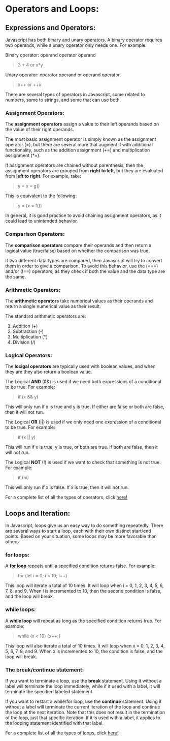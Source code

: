 # Operators and Loops:

## Expressions and Operators:

Javascript has both binary and unary operators. A binary operator requires two operands, while a unary operator only needs one. For example:

Binary operator: operand operator operand

> 3 + 4 or x*y

Unary operator: operator operand or operand operator

> x++ or ++x

There are several types of operators in Javascript, some related to numbers, some to strings, and some that can use both.

### Assignment Operators:

The **assignment operators** assign a value to their left operands based on the value of their right operands.

The most basic assignment operator is simply known as the assignment operator (=), but there are several more that augment it with additional functionality, such as the addition assignment (+=) and multiplication assignment (*=).

If assignment operators are chained without parenthesis, then the assignment operators are grouped from **right to left**, but they are evaluated from **left to right**. For example, take:

> y = x = g()

This is equivalent to the following:

> y = (x = f())

In general, it is good practice to avoid chaining assignment operators, as it could lead to unintended behavior.

### Comparison Operators:

The **comparison operators** compare their operands and then return a logical value (true/false) based on whether the comparison was true. 

If two different data types are compared, then Javascript will try to convert them in order to give a comparison. To avoid this behavior, use the (===) and/or (!==) operators, as they check if both the value and the data type are the same.

### Arithmetic Operators:

The **arithmetic operators** take numerical values as their operands and return a single numerical value as their result.

The standard arithmetic operators are:

1. Addition (+)
2. Subtraction (-)
3. Multiplication (*)
4. Division (/)

### Logical Operators:

The **locigal operators** are typically used with boolean values, and when they are they also return a boolean value.

The Logical **AND** (&&) is used if we need both expressions of a conditional to be true. For example:

> if (x && y) 

This will only run if x is true and y is true. If either are false or both are false, then it will not run.

The Logical **OR** (\|\|) is used if we only need one expression of a conditional to be true. For example:

> if (x || y)

This will run if x is true, y is true, or both are true. If both are false, then it will not run.

The Logical **NOT** (!) is used if we want to check that something is not true. For example:

> if (!x)

This will only run if x is false. If x is true, then it will not run.

For a complete list of all the types of operators, click [here!](https://developer.mozilla.org/en-US/docs/Web/JavaScript/Guide/Expressions_and_Operators)

## Loops and Iteration:

In Javascript, loops give us an easy way to do something repeatedly. There are several ways to start a loop, each with their own distinct start/end points. Based on your situation, some loops may be more favorable than others.

### for loops:

A **for loop** repeats until a specified condition returns false. For example:

> for (let i = 0; i < 10; i++)

This loop will iterate a total of 10 times. It will loop when i = 0, 1, 2, 3, 4, 5, 6, 7, 8, and 9. When i is incremented to 10, then the second condition is false, and the loop will break.

### while loops:

A **while loop** will repeat as long as the specified condition returns true. For example:

> while (x < 10) {x++;}

This loop will also iterate a total of 10 times. It will loop when x = 0, 1, 2, 3, 4, 5, 6, 7, 8, and 9. When x is incremented to 10, the condition is false, and the loop will break.

### The break/continue statement:

If you want to terminate a loop, use the **break** statement. Using it without a label will terminate the loop immediately, while if it used with a label, it will terminate the specified labeled statement.

If you want to restart a while/for loop, use the **continue** statement. Using it without a label will terminate the current iteration of the loop and continue the loop at the next iteration. Note that this does not result in the termination of the loop, just that specific iteration. If it is used with a label, it applies to the looping statement identified with that label.

For a complete list of all the types of loops, click [here!](https://developer.mozilla.org/en-US/docs/Web/JavaScript/Guide/Loops_and_iteration)